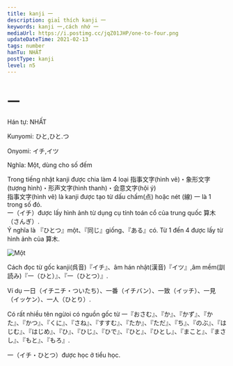 ```yaml
---
title: kanji 一
description: giaỉ thích kanji 一
keywords: kanji 一,cách nhớ 一
mediaUrl: https://i.postimg.cc/jqZ01JHP/one-to-four.png
updateDateTime: 2021-02-13
tags: number
hanTu: NHẤT
postType: kanji
level: n5
---
```


# 一

Hán tự: NHẤT

Kunyomi: ひと,ひと.つ

Onyomi: イチ,イツ

Nghĩa: Một, dùng cho số đếm

Trong tiếng nhật kanji được chia làm 4 loại 指事文字(hình vẽ)・象形文字(tượng hình)・形声文字(hình thanh)・会意文字(hội ý)  
指事文字(hình vẽ) là kanji được tạo từ dấu chấm(点) hoặc nét (線) 一 là 1 trong số đó.  
一（イチ）được lấy hình ảnh từ dụng cụ tính toán cổ của trung quốc 算木（さんぎ）.  
Ý nghĩa là 『ひとつ』một、『同じ』giống、『ある』có. Từ 1 đến 4 được lấy từ hình ảnh của 算木.

![Một](https://huusennarare.cocolog-nifty.com/blog/images/2016/08/11/photo_12.jpg "Một")

Cách đọc từ gốc kanji(呉音)『イチ』、âm hán nhật(漢音)『イツ』,âm mềm(訓読み)『一（ひと）』、『一（ひとつ）』.

Ví dụ 一日（イチニチ・ついたち）、一番（イチバン）、一致（イッチ）、一見（イッケン）、一人（ひとり）.

Có rất nhiều tên ngừoi có nguồn gốc từ 一『おさむ』、『か』、『かず』、『かた』、『かつ』、『くに』、『さね』、『すすむ』、『たか』、『ただ』、『ち』、『のぶ』、『はじむ』、『はじめ』、『ひ』、『ひじ』、『ひで』、『ひと』、『ひとし』、『まこと』、『まさし』、『もと』、『もろ』.

一（イチ・ひとつ）được học ở tiểu học.